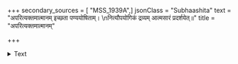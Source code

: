 +++
secondary_sources = [ "MSS_1939A",]
jsonClass = "Subhaashita"
text = "अपरित्यक्तमात्मानम् इच्छता पण्ययोषिताम्।  \nनित्यौपयोगिकं द्रव्यम् आत्मसारं प्रदर्शयेत्॥"
title = "अपरित्यक्तमात्मानम्"

+++

<details><summary>Text</summary>

अपरित्यक्तमात्मानम् इच्छता पण्ययोषिताम्।  
नित्यौपयोगिकं द्रव्यम् आत्मसारं प्रदर्शयेत्॥
</details>
